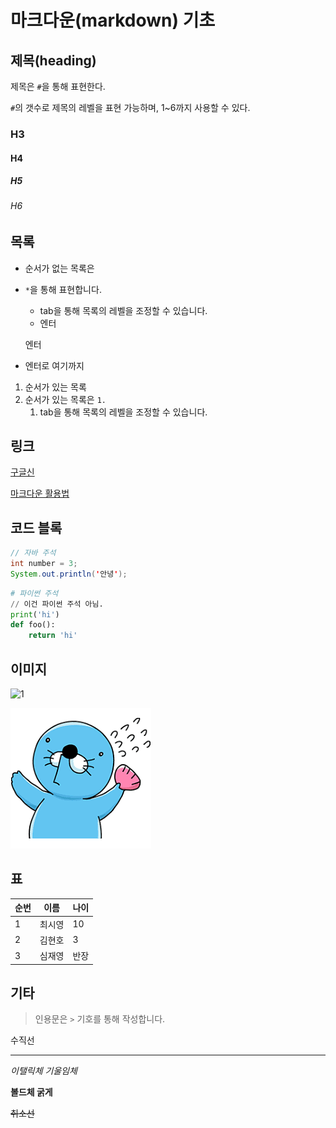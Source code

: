 # 마크다운(markdown) 기초

## 제목(heading)

제목은 `#`을 통해 표현한다.

`#`의 갯수로 제목의 레벨을 표현 가능하며, 1~6까지 사용할 수 있다.

### H3

#### H4

##### H5

###### H6

## 목록

* 순서가 없는 목록은

* `*`을 통해 표현합니다.

  * tab을 통해 목록의 레벨을 조정할 수 있습니다.
  * 엔터

  엔터

* 엔터로 여기까지

1. 순서가 있는 목록
2. 순서가 있는 목록은 `1.` 
   1. tab을 통해 목록의 레벨을 조정할 수 있습니다.

## 링크

[구글신](https://google.com)

[마크다운 활용법](https://guides.github.com/features/mastering-markdown/)

## 코드 블록

```java
// 자바 주석
int number = 3;
System.out.println('안녕');
```

```python
# 파이썬 주석
// 이건 파이썬 주석 아님.
print('hi')
def foo():
    return 'hi'
```

## 이미지

![1](C:\Users\student\Desktop\1.png)

![1](image/1.png)

## 표

| 순번 | 이름   | 나이 |
| ---- | ------ | ---- |
| 1    | 최시영 | 10   |
| 2    | 김현호 | 3    |
| 3    | 심재영 | 반장 |

## 기타

> 인용문은 `>` 기호를 통해 작성합니다.

수직선

---

*이탤릭체 기울임체*

**볼드체 굵게**

~~취소선~~




